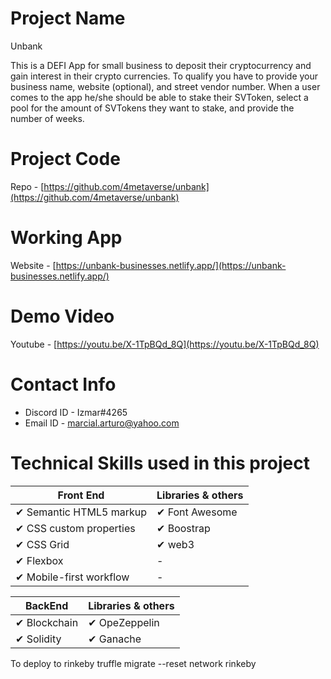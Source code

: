 # Project Name

Unbank

This is a DEFI App for small business to deposit their cryptocurrency and gain interest in their crypto currencies. To qualify you have to provide your business name, website (optional), and street vendor number. When a user comes to the app he/she should be able to stake their SVToken, select a pool for the amount of SVTokens they want to stake, and provide the number of weeks.


# Project Code

Repo - [https://github.com/4metaverse/unbank](https://github.com/4metaverse/unbank)

# Working App

Website - [https://unbank-businesses.netlify.app/](https://unbank-businesses.netlify.app/)

# Demo Video

Youtube - [https://youtu.be/X-1TpBQd_8Q](https://youtu.be/X-1TpBQd_8Q)

# Contact Info

- Discord ID - Izmar#4265
- Email ID - [marcial.arturo@yahoo.com](mailto:marcial.arturo@yahoo.com)

# Technical Skills used in this project

| Front End               | Libraries & others |
| ----------------------- | :----------------- |
| ✔ Semantic HTML5 markup | ✔ Font Awesome     |
| ✔ CSS custom properties | ✔ Boostrap         |
| ✔ CSS Grid              | ✔ web3             |
| ✔ Flexbox               | -                  |
| ✔ Mobile-first workflow | -                  |

| BackEnd      | Libraries & others |
| ------------ | :----------------- |
| ✔ Blockchain | ✔ OpeZeppelin      |
| ✔ Solidity   | ✔ Ganache          |

To deploy to rinkeby truffle migrate --reset network rinkeby
